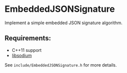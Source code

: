 # EmbeddedJSONSignature

Implement a simple embedded JSON signature algorithm.
 
 ## Requirements:
 - C++11 support
 - [libsodium](https://github.com/jedisct1/libsodium)

See `include/EmbeddedJSONSignature.h` for more details.
